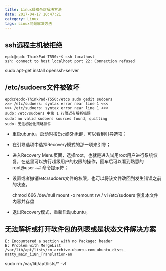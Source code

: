 ```yaml
---
title: Linux疑难杂症解决方法
date: 2017-04-17 10:47:21
category: Linux
tags: Linux问题解决方法
---
```

ssh远程主机被拒绝
---
```
epdc@epdc-ThinkPad-T550:~$ ssh localhost
ssh: connect to host localhost port 22: Connection refused
```
sudo apt-get install openssh-server

/etc/sudoers文件被破坏
---	
```
epdc@epdc-ThinkPad-T550:/etc$ sudo gedit sudoers
>>> /etc/sudoers: syntax error near line 1 <<<
>>> /etc/sudoers: syntax error near line 1 <<<
sudo：/etc/sudoers 中第 1 行附近有解析错误
sudo：no valid sudoers sources found, quitting
sudo：无法初始化策略插件
```
* 重启ubuntu，启动时按Esc或Shift键，可以看到引导选项；
* 在引导选项中选择Recovery模式的那一项来引导；
* 进入Recovery Menu页面，选择root，也就是进入试用root用户进行系统恢复，在这里可以执行超级用户的权限的操作，回车后可以看到熟悉的 root@user ~# 命令提示符；
* 设置或者撤销/etc/sudoers文件的权限，也可以将该文件改回到发生错误之前的状态。

    chmod 666 /dev/null
    mount -o remount rw /
    vi /etc/sudoers 
    恢复本文件内容并存盘
* 退出Recovery模式，重新启动ubuntu。

无法解析或打开软件包的列表或是状态文件解决方案
---
	E: Encountered a section with no Package: header
	E: Problem with MergeList /var/lib/apt/lists/cn.archive.ubuntu.com_ubuntu_dists_
	natty_main_i18n_Translation-en
sudo rm /var/lib/apt/lists/* -vf

